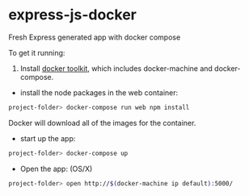 # express-js-docker
Fresh Express generated app with docker compose

To get it running:
1. Install [docker toolkit](https://www.docker.com/toolbox), which includes docker-machine and docker-compose.
- install the node packages in the web container:
```sh
project-folder> docker-compose run web npm install
```
Docker will download all of the images for the container.
- start up the app:
```sh
project-folder> docker-compose up
```
- Open the app: (OS/X)
```sh
project-folder> open http://$(docker-machine ip default):5000/
```
